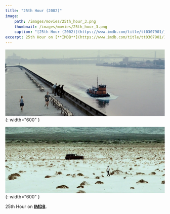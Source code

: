 ```yaml
---
title: "25th Hour (2002)"
image:
    path: /images/movies/25th_hour_3.png
    thumbnail: /images/movies/25th_hour_3.png
    caption: "[25th Hour (2002)](https://www.imdb.com/title/tt0307901/)"
excerpt: 25th Hour on [**IMDB**](https://www.imdb.com/title/tt0307901/).
---
```


![alt text](/images/movies/25th_hour_1.png "Title"){: width="600" }

![alt text](/images/movies/25th_hour_2.png "Title"){: width="600" }


25th Hour on [**IMDB**](https://www.imdb.com/title/tt0307901/).

